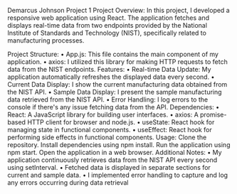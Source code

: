 Demarcus Johnson
Project 1
Project Overview: In this project, I developed a responsive web application using React. The application fetches and displays real-time data from two endpoints provided by the National Institute of Standards and Technology (NIST), specifically related to manufacturing processes.

Project Structure:
	•	App.js: This file contains the main component of my application.
	•	axios: I utilized this library for making HTTP requests to fetch data from the NIST endpoints.
Features:
	•	Real-time Data Update: My application automatically refreshes the displayed data every second.
	•	Current Data Display: I show the current manufacturing data obtained from the NIST API.
	•	Sample Data Display: I present the sample manufacturing data retrieved from the NIST API.
	•	Error Handling: I log errors to the console if there's any issue fetching data from the API.
 Dependencies:
	•	React: A JavaScript library for building user interfaces.
	•	axios: A promise-based HTTP client for browser and node.js.
	•	useState: React hook for managing state in functional components.
	•	useEffect: React hook for performing side effects in functional components.
Usage:
		Clone the repository.
		Install dependencies using npm install.
		Run the application using npm start.
		Open the application in a web browser.
Additional Notes:
	•	My application continuously retrieves data from the NIST API every second using setInterval.
	•	Fetched data is displayed in separate sections for current and sample data.
	•	I implemented error handling to capture and log any errors occurring during data retrieval
